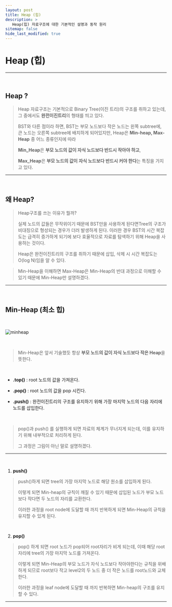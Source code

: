 ```yaml
---
layout: post
title: Heap (힙)
description: >
   Heap(힙) 자료구조에 대한 기본적인 설명과 동작 원리
sitemap: false
hide_last_modified: true
---
```



# Heap (힙)

---

<br>




## Heap ?



> Heap 자료구조는 기본적으로 Binary Tree(이진 트리)의 구조를 취하고 있는데, 그 중에서도 **완전이진트리**의 형태를 띄고 있다.
>
> 
>
> BST와 다른 점이라 하면, BST는 부모 노드보다 작은 노드는 왼쪽 subtree에, 큰 노드는 오른쪽 subtree에 배치하게 되어있지만, Heap은 **Min-heap, Max-Heap** 중 어느 종류인지에 따라 
>
> **Min_Heap**은 **부모 노드의 값이 자식 노드보다 반드시 작아야 하고**, 
>
> **Max_Heap**은 **부모 노드의 값이 자식 노드보다 반드시 커야 한다**는 특징을 가지고 있다.



---

<br>



## 왜 Heap?



> Heap구조를 쓰는 이유가 뭘까? 
>
> 
>
> 실제 노드의 값들은 무작위이기 때문에 BST만을 사용하게 된다면Tree의 구조가 비대칭으로 형성되는 경우가 더러 발생하게 된다. 이러한 경우 BST의 시간 복잡도는 급격히 증가하게 되기에 보다 효율적으로 자료를 탐색하기 위해 Heap을 사용하는 것이다. 
>
> 
>
> Heap은 완전이진트리의 구조를 취하기 때문에 삽입, 삭제 시 시간 복잡도는 O(log N)임을 알 수 있다. 



> Min-Heap을 이해하면 Max-Heap은 Min-Heap의 반대 과정으로 이해할 수 있기 때문에 Min-Heap만 설명하겠다. 



---

<br>



## Min-Heap (최소 힙)



<br>



![minheap](https://media.geeksforgeeks.org/wp-content/cdn-uploads/20221220165711/MinHeapAndMaxHeap1.png)



<br>



> Min-Heap은 앞서 기술했듯 항상 **부모 노드의 값이 자식 노드보다 작은 Heap**을 뜻한다. 



<br>



+ **.top()** : root 노드의 값을 가져온다.

+ **.pop()** : root 노드의 값을 pop 시킨다.

+ **.push()** : 완전이진트리의 구조를 유지하기 위해 가장 마지막 노드의 다음 자리에 노드를 삽입한다.



<br>



>pop()과 push() 를 실행하게 되면 자료의 체계가 무너지게 되는데, 이를 유지하기 위해 내부적으로 처리하게 된다. 
>
>그 과정은 그림이 아닌 말로 설명하겠다.



---

<br>



1. **push()**



>push()하게 되면 tree의 가장 마지막 노드로 해당 원소를 삽입하게 된다. 
>
>이렇게 되면 Min-heap의 규칙이 깨질 수 있기 때문에 삽입된 노드가 부모 노드보다 작다면 두 노드의 자리를 교환한다. 
>
>이러한 과정을 root node에 도달할 때 까지 반복하게 되면 Min-Heap의 규칙을 유지할 수 있게 된다.



<br>



2. **pop()**



>pop() 하게 되면 root 노드가 pop되어 root자리가 비게 되는데, 이때 해당 root 자리에 tree의 가장 마지막 노드를 가져온다. 
>
>이렇게 되면 Min-Heap의 부모 노드가 자식 노드보다 작아야한다는 규칙을 위배하게 되므로 root보다 작고 level2의 두 노드 중 더 작은 노드를 root노드와 교체한다. 
>
>이러한 과정을 leaf node에 도달할 때 까지 반복하면 Min-heap의 구조를 유지할 수 있다.



---

<br>

